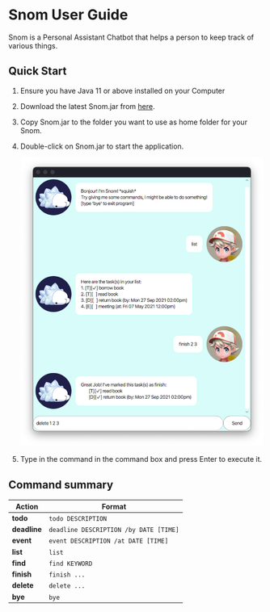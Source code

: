 # Snom User Guide
Snom is a Personal Assistant Chatbot that helps a person to keep track of various things.

## Quick Start
1. Ensure you have Java 11 or above installed on your Computer
2. Download the latest Snom.jar from [here](https://github.com/Sharptail/ip/releases).
3. Copy Snom.jar to the folder you want to use as home folder for your Snom.
4. Double-click on Snom.jar to start the application. <br>

   ![Ui](docs/Ui.png)
5. Type in the command in the command box and press Enter to execute it.

## Command summary

Action | Format
--------|------------------
**todo** | `todo DESCRIPTION`
**deadline** | `deadline DESCRIPTION /by DATE [TIME]`
**event** | `event DESCRIPTION /at DATE [TIME]`
**list** | `list`
**find** | `find KEYWORD`
**finish** | `finish ...`
**delete** | `delete ...`
**bye** | `bye`
